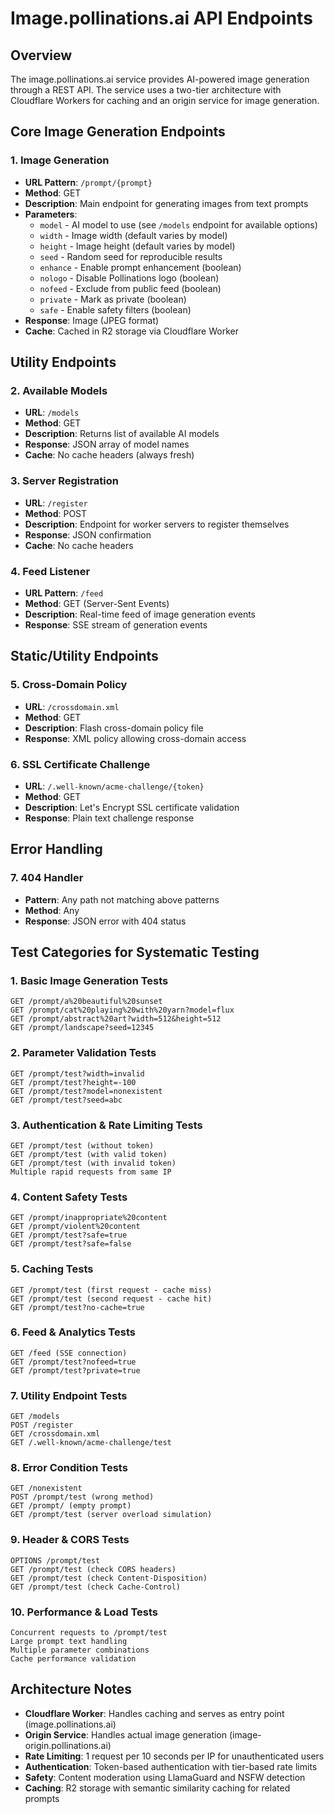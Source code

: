 # Image.pollinations.ai API Endpoints

## Overview

The image.pollinations.ai service provides AI-powered image generation through a REST API. The service uses a two-tier architecture with Cloudflare Workers for caching and an origin service for image generation.

## Core Image Generation Endpoints

### 1. Image Generation
- **URL Pattern**: `/prompt/{prompt}`
- **Method**: GET
- **Description**: Main endpoint for generating images from text prompts
- **Parameters**:
  - `model` - AI model to use (see `/models` endpoint for available options)
  - `width` - Image width (default varies by model)
  - `height` - Image height (default varies by model)
  - `seed` - Random seed for reproducible results
  - `enhance` - Enable prompt enhancement (boolean)
  - `nologo` - Disable Pollinations logo (boolean)
  - `nofeed` - Exclude from public feed (boolean)
  - `private` - Mark as private (boolean)
  - `safe` - Enable safety filters (boolean)
- **Response**: Image (JPEG format)
- **Cache**: Cached in R2 storage via Cloudflare Worker

## Utility Endpoints

### 2. Available Models
- **URL**: `/models`
- **Method**: GET
- **Description**: Returns list of available AI models
- **Response**: JSON array of model names
- **Cache**: No cache headers (always fresh)

### 3. Server Registration
- **URL**: `/register`
- **Method**: POST
- **Description**: Endpoint for worker servers to register themselves
- **Response**: JSON confirmation
- **Cache**: No cache headers

### 4. Feed Listener
- **URL Pattern**: `/feed`
- **Method**: GET (Server-Sent Events)
- **Description**: Real-time feed of image generation events
- **Response**: SSE stream of generation events

## Static/Utility Endpoints

### 5. Cross-Domain Policy
- **URL**: `/crossdomain.xml`
- **Method**: GET
- **Description**: Flash cross-domain policy file
- **Response**: XML policy allowing cross-domain access

### 6. SSL Certificate Challenge
- **URL**: `/.well-known/acme-challenge/{token}`
- **Method**: GET
- **Description**: Let's Encrypt SSL certificate validation
- **Response**: Plain text challenge response

## Error Handling

### 7. 404 Handler
- **Pattern**: Any path not matching above patterns
- **Method**: Any
- **Response**: JSON error with 404 status

## Test Categories for Systematic Testing

### 1. Basic Image Generation Tests
```
GET /prompt/a%20beautiful%20sunset
GET /prompt/cat%20playing%20with%20yarn?model=flux
GET /prompt/abstract%20art?width=512&height=512
GET /prompt/landscape?seed=12345
```

### 2. Parameter Validation Tests
```
GET /prompt/test?width=invalid
GET /prompt/test?height=-100
GET /prompt/test?model=nonexistent
GET /prompt/test?seed=abc
```

### 3. Authentication & Rate Limiting Tests
```
GET /prompt/test (without token)
GET /prompt/test (with valid token)
GET /prompt/test (with invalid token)
Multiple rapid requests from same IP
```

### 4. Content Safety Tests
```
GET /prompt/inappropriate%20content
GET /prompt/violent%20content
GET /prompt/test?safe=true
GET /prompt/test?safe=false
```

### 5. Caching Tests
```
GET /prompt/test (first request - cache miss)
GET /prompt/test (second request - cache hit)
GET /prompt/test?no-cache=true
```

### 6. Feed & Analytics Tests
```
GET /feed (SSE connection)
GET /prompt/test?nofeed=true
GET /prompt/test?private=true
```

### 7. Utility Endpoint Tests
```
GET /models
POST /register
GET /crossdomain.xml
GET /.well-known/acme-challenge/test
```

### 8. Error Condition Tests
```
GET /nonexistent
POST /prompt/test (wrong method)
GET /prompt/ (empty prompt)
GET /prompt/test (server overload simulation)
```

### 9. Header & CORS Tests
```
OPTIONS /prompt/test
GET /prompt/test (check CORS headers)
GET /prompt/test (check Content-Disposition)
GET /prompt/test (check Cache-Control)
```

### 10. Performance & Load Tests
```
Concurrent requests to /prompt/test
Large prompt text handling
Multiple parameter combinations
Cache performance validation
```

## Architecture Notes

- **Cloudflare Worker**: Handles caching and serves as entry point (image.pollinations.ai)
- **Origin Service**: Handles actual image generation (image-origin.pollinations.ai)
- **Rate Limiting**: 1 request per 10 seconds per IP for unauthenticated users
- **Authentication**: Token-based authentication with tier-based rate limits
- **Safety**: Content moderation using LlamaGuard and NSFW detection
- **Caching**: R2 storage with semantic similarity caching for related prompts